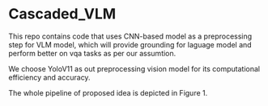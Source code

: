 # Cascaded_VLM
This repo contains code that uses CNN-based model as a preprocessing step for VLM model, which will provide grounding for laguage model and perform better on vqa tasks as per our assumtion.

We choose YoloV11 as out preprocessing vision model for its computational efficiency and accuracy.

The whole pipeline of proposed idea is depicted in Figure 1.
